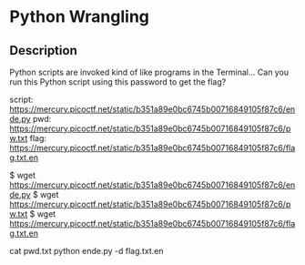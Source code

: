 # Python Wrangling

## Description
Python scripts are invoked kind of like programs in the Terminal... Can you run this Python script using this password to get the flag?

script: https://mercury.picoctf.net/static/b351a89e0bc6745b00716849105f87c6/ende.py
pwd: https://mercury.picoctf.net/static/b351a89e0bc6745b00716849105f87c6/pw.txt
flag: https://mercury.picoctf.net/static/b351a89e0bc6745b00716849105f87c6/flag.txt.en


$ wget https://mercury.picoctf.net/static/b351a89e0bc6745b00716849105f87c6/ende.py
$ wget https://mercury.picoctf.net/static/b351a89e0bc6745b00716849105f87c6/pw.txt
$ wget https://mercury.picoctf.net/static/b351a89e0bc6745b00716849105f87c6/flag.txt.en

cat pwd.txt
python ende.py -d flag.txt.en
<paste the pwd>